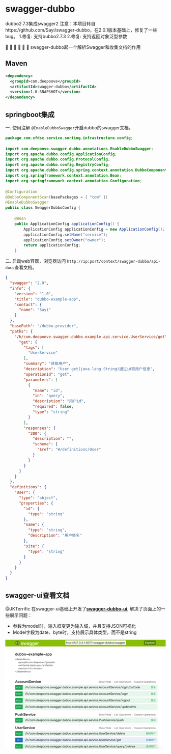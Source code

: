 # swagger-dubbo
dubbo2.7.3集成swagger2
注意：本项目转自https://github.com/Sayi/swagger-dubbo，在2.0.1版本基础上，修复了一些bug。  1.修复: 支持bubbo2.7.3  2.修复: 支持返回对象泛型参数


:balloon: :balloon: :balloon:  🌱 🌱 🌱 
swagger-dubbo起一个解析Swagger和收集文档的作用


## Maven
```xml
<dependency>
  <groupId>com.deepoove</groupId>
  <artifactId>swagger-dubbo</artifactId>
  <version>1.0-SNAPSHOT</version>
</dependency>
```

## springboot集成

一. 使用注解 `@EnableDubboSwagger`开启dubbo的swagger文档。
```java
package com.xfdsx.service.sorting.infrastructure.config;

import com.deepoove.swagger.dubbo.annotations.EnableDubboSwagger;
import org.apache.dubbo.config.ApplicationConfig;
import org.apache.dubbo.config.ProtocolConfig;
import org.apache.dubbo.config.RegistryConfig;
import org.apache.dubbo.config.spring.context.annotation.DubboComponentScan;
import org.springframework.context.annotation.Bean;
import org.springframework.context.annotation.Configuration;

@Configuration
@DubboComponentScan(basePackages = { "com" })
@EnableDubboSwagger
public class SwaggerDubboConfig {

    @Bean
    public ApplicationConfig applicationConfig() {
        ApplicationConfig applicationConfig = new ApplicationConfig();
        applicationConfig.setName("service");
        applicationConfig.setOwner("owner");
        return applicationConfig;
    }
```

二. 启动web容器，浏览器访问 `http://ip:port/context/swagger-dubbo/api-docs`查看文档。
```json
{
  "swagger": "2.0",
  "info": {
    "version": "1.0",
    "title": "dubbo-example-app",
    "contact": {
      "name": "Sayi"
    }
  },
  "basePath": "/dubbo-provider",
  "paths": {
    "/h/com.deepoove.swagger.dubbo.example.api.service.UserService/get": {
      "get": {
        "tags": [
          "UserService"
        ],
        "summary": "获取用户",
        "description": "User get(java.lang.String)通过id取用户信息",
        "operationId": "get",
        "parameters": [
          {
            "name": "id",
            "in": "query",
            "description": "用户id",
            "required": false,
            "type": "string"
          }
        ],
        "responses": {
          "200": {
            "description": "",
            "schema": {
              "$ref": "#/definitions/User"
            }
          }
        }
      }
    }
  },
  "definitions": {
    "User": {
      "type": "object",
      "properties": {
        "id": {
          "type": "string"
        },
        "name": {
          "type": "string",
          "description": "用户姓名"
        },
        "site": {
          "type": "string"
        }
      }
    }
  }
}
```


## swagger-ui查看文档

@JKTerrific 在swagger-ui基础上开发了[**swagger-dubbo-ui**](https://github.com/JKTerrific/swagger-dubbo-ui), 解决了页面上的一些展示问题：
* 参数为model时，输入框变更为输入域，并且支持JSON可视化
* Model字段为date、byte时，支持展示具体类型，而不是string

![](swagger-dubbo-example/swagger_ui.png)
